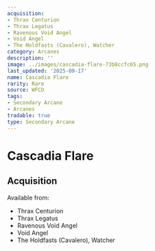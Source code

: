 ```yaml
---
acquisition:
- Thrax Centurion
- Thrax Legatus
- Ravenous Void Angel
- Void Angel
- The Holdfasts (Cavalero), Watcher
category: Arcanes
description: ''
image: ../images/cascadia-flare-73b8ccfc65.png
last_updated: '2025-09-17'
name: Cascadia Flare
rarity: Rare
source: WFCD
tags:
- Secondary Arcane
- Arcanes
tradable: true
type: Secondary Arcane
---
```


# Cascadia Flare

## Acquisition

Available from:
- Thrax Centurion
- Thrax Legatus
- Ravenous Void Angel
- Void Angel
- The Holdfasts (Cavalero), Watcher

